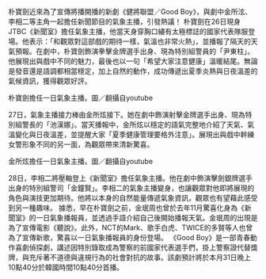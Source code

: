  朴寶劍近來為了宣傳將播開播的新劇《健將聯盟／Good Boy》，與劇中金所泫、李相二等主角一起擔任新聞節目的氣象主播，引發熱議！  朴寶劍在26日現身JTBC《新聞室》擔任氣象主播，他當天身穿胸口繡有太極標誌的國家代表隊服登場。他表示：「和觀眾對這部戲的期待一樣，氣溫也非常火熱」，並播報了隔天的天氣預報。在劇中，朴寶劍飾演拳擊金牌選手出身、現為特別組警員的「尹東柱」。他展現出與戲中不同的魅力，最後也以一句「希望大家注意健康」溫暖結尾。無論是發音還是語調都相當穩定，加上自然的動作，成功傳遞出夏季炎熱與日夜溫差的氣候資訊，獲得觀眾好評。








朴寶劍擔任一日氣象主播。圖／翻攝自youtube

  27日，氣象主播接力棒由金所炫接下。她在劇中飾演射擊金牌選手出身、現為特別組警長的「池漢娜」。當天播報中，金所炫以穩定的語氣完整地介紹了天氣、氣溫變化與日夜溫差，並提醒大家「夏季健康管理要格外注意」。展現出與戲中幹練女警形象不同的另一面，為觀眾帶來清新驚喜。








金所炫擔任一日氣象主播。圖／翻攝自youtube

  28日，李相二將壓軸登上《新聞室》擔任氣象主播。他在劇中飾演擊劍銀牌選手出身的特別組警司「金鐘賢」。李相二的氣象主播變身，也讓觀眾對他即將展現的角色與演技更加期待。他將以本身的自然能量傳遞氣象資訊，觀眾也有望藉此感受到另一種趣味。  據悉，早在朴寶劍之前，金珉周也曾於去年11月驚喜化身為《新聞室》的一日氣象播報員，並透過手語介紹自己後開始播報天氣。金珉周的出現是為了宣傳電影《聽說》。此外，NCT的Mark、歌手白虎、TWICE的多賢等人也曾為了宣傳新歌，驚喜以一日氣象播報員的身份登場。  《Good Boy》是一部青春動作喜劇偵探劇，講述因特別錄取成為警察的前國家代表選手們，掛上警察證代替獎牌，與充斥著不道德與違規行為的社會對抗的故事。該劇預計將於本月31日晚上10點40分於韓國時間10點40分首播。